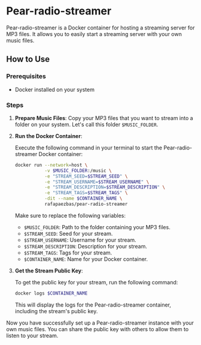 # Pear-radio-streamer

Pear-radio-streamer is a Docker container for hosting a streaming server for MP3 files. It allows you to easily start a streaming server with your own music files.

## How to Use

### Prerequisites
- Docker installed on your system

### Steps

1. **Prepare Music Files**: Copy your MP3 files that you want to stream into a folder on your system. Let's call this folder `$MUSIC_FOLDER`.

2. **Run the Docker Container**:
   
   Execute the following command in your terminal to start the Pear-radio-streamer Docker container:
   
   ```bash
   docker run --network=host \
              -v $MUSIC_FOLDER:/music \
              -e "STREAM_SEED=$STREAM_SEED" \
              -e "STREAM_USERNAME=$STREAM_USERNAME" \
              -e "STREAM_DESCRIPTION=$STREAM_DESCRIPTION" \
              -e "STREAM_TAGS=$STREAM_TAGS" \
              -dit --name $CONTAINER_NAME \
              rafapaezbas/pear-radio-streamer
   ```

   Make sure to replace the following variables:
   - `$MUSIC_FOLDER`: Path to the folder containing your MP3 files.
   - `$STREAM_SEED`: Seed for your stream.
   - `$STREAM_USERNAME`: Username for your stream.
   - `$STREAM_DESCRIPTION`: Description for your stream.
   - `$STREAM_TAGS`: Tags for your stream.
   - `$CONTAINER_NAME`: Name for your Docker container.

3. **Get the Stream Public Key**:

   To get the public key for your stream, run the following command:

   ```bash
   docker logs $CONTAINER_NAME
   ```

   This will display the logs for the Pear-radio-streamer container, including the stream's public key.

Now you have successfully set up a Pear-radio-streamer instance with your own music files. You can share the public key with others to allow them to listen to your stream.
